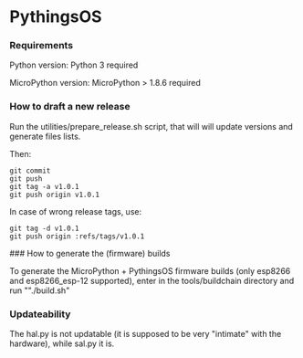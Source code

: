 # PythingsOS

### Requirements

Python version: Python 3 required

MicroPython version: MicroPython > 1.8.6 required


### How to draft a new release

Run the utilities/prepare_release.sh script, that will will update versions and generate files lists.

Then:

	git commit
	git push
    git tag -a v1.0.1
    git push origin v1.0.1
    
 In case of wrong release tags, use:
 
    git tag -d v1.0.1
    git push origin :refs/tags/v1.0.1

### How to generate the (firmware) builds

To generate the MicroPython + PythingsOS firmware builds (only esp8266 and esp8266_esp-12 supported), enter in the tools/buildchain directory and run ""./build.sh"

### Updateability

The hal.py is not updatable (it is supposed to be very "intimate" with the hardware), while sal.py it is. 